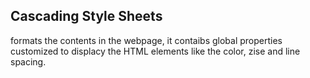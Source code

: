 ## Cascading Style Sheets

 formats the contents in the webpage, it contaibs global properties customized to displacy the HTML elements like the color, zise and line spacing. 
